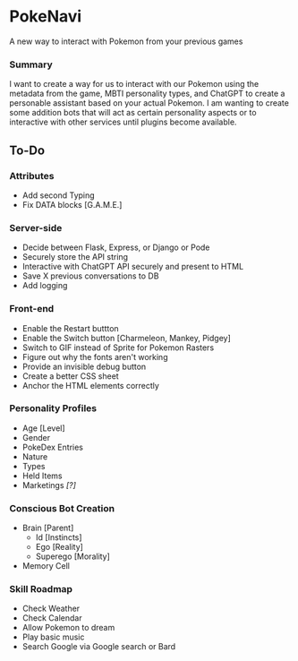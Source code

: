 # PokeNavi
A new way to interact with Pokemon from your previous games

### Summary
I want to create a way for us to interact with our Pokemon using the metadata from the game, MBTI personality types, and ChatGPT to create a personable assistant based on your actual Pokemon. I am wanting to create some addition bots that will act as certain personality aspects or to interactive with other services until plugins become available.  

## To-Do
### Attributes
* Add second Typing
* Fix DATA blocks [G.A.M.E.]

### Server-side
* Decide between Flask, Express, or Django or Pode
* Securely store the API string
* Interactive with ChatGPT API securely and present to HTML
* Save X previous conversations to DB
* Add logging

### Front-end
* Enable the Restart buttton
* Enable the Switch button [Charmeleon, Mankey, Pidgey]
* Switch to GIF instead of Sprite for Pokemon Rasters
* Figure out why the fonts aren't working
* Provide an invisible debug button
* Create a better CSS sheet
* Anchor the HTML elements correctly

### Personality Profiles
* Age [Level]
* Gender
* PokeDex Entries
* Nature
* Types
* Held Items
* Marketings *[?]*

### Conscious Bot Creation
* Brain [Parent]
  * Id [Instincts]
  * Ego [Reality]
  * Superego [Morality]
* Memory Cell

### Skill Roadmap
 * Check Weather
 * Check Calendar
 * Allow Pokemon to dream
 * Play basic music
 * Search Google via Google search or Bard
